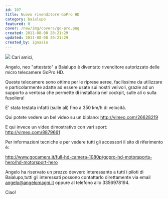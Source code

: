 ```yaml
---
id: 107
title: Nuovo rivenditore GoPro HD
category: baialupo
featured: 0
cover: /new/img/covers/go-pro.png
created: 2011-08-08 20:21:29
updated: 2011-08-08 20:21:29
created_by: ignazio
---
```


<img class="float-start mr-3 w-[200px]" src="/new/img/covers/go-pro.png"/>
Cari amici,

Angelo, neo "attestato" a Baialupo è diventato rivenditore autorizzato delle micro telecamere GoPro HD.

Queste telecamere sono ottime per le riprese aeree, facilissime da utilizzare e particolarmente adatte ad essere usate sui nostri velivoli, grazie ad un supporto a ventosa che permette di installarla nel cockpit, sulle ali o sulla fusoliera!

E' stata testata infatti (sulle ali) fino a 350 km/h di velocità.

Qui potete vedere un bel video su un biplano: <a href="http://vimeo.com/26628219">http://vimeo.com/26628219</a>

E qui invece un video dimostrativo con vari sport: <a href="http://vimeo.com/8879661">http://vimeo.com/8879661</a>

Per informazioni tecniche e per vedere tutti gli accessori il sito di riferimento è:

<a href="http://www.gocamera.it/full-hd-camera-1080p/gopro-hd-motorsports-hero/hd-motorsport-hero">http://www.gocamera.it/full-hd-camera-1080p/gopro-hd-motorsports-hero/hd-motorsport-hero</a>

Angelo ha riservato un prezzo devvero interessante a tutti i piloti di Baialupo,tutti gli interessati possono contattarlo direttamente via email
<a href="mailto:angelo@angelomagni.it">angelo@angelomagni.it</a>
oppure al telefono allo 3356978194.

Ciao!
